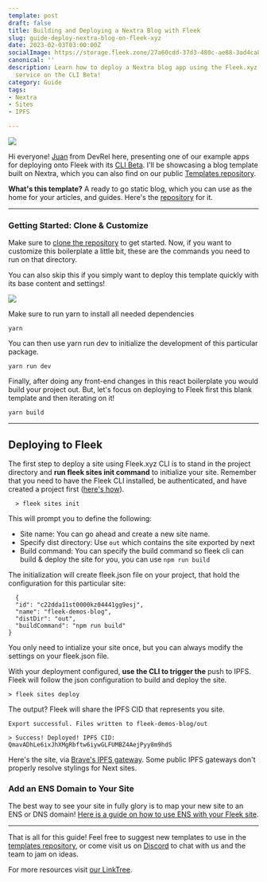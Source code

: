 ```yaml
---
template: post
draft: false
title: Building and Deploying a Nextra Blog with Fleek
slug: guide-deploy-nextra-blog-on-fleek-xyz
date: 2023-02-03T03:00:00Z
socialImage: https://storage.fleek.zone/27a60cdd-37d3-480c-ae88-3ad4ca886b13-bucket/imgs/nextra-blog.png
canonical: ''
description: Learn how to deploy a Nextra blog app using the Fleek.xyz Sites Deployment
  service on the CLI Beta!
category: Guide
tags:
- Nextra
- Sites
- IPFS

---
```

![](https://storage.fleek.zone/27a60cdd-37d3-480c-ae88-3ad4ca886b13-bucket/imgs/nextra-blog.png)

Hi everyone! [Juan](https://twitter.com/juanbeencoding) from DevRel here, presenting one of our example apps for deploying onto Fleek with its [CLI Beta](https://docs.fleek.xyz/). I'll be showcasing a blog template built on Nextra, which you can also find on our public [Templates repository](https://github.com/fleekxyz/templates).

**What's this template?** A ready to go static blog, which you can use as the home for your articles, and guides. Here's the [repository](https://github.com/fleekxyz/fleek-demos-blog/tree/e801af0673254a10fd9f04d2e8a75db4f259e7d4) for it.

***

### Getting Started: Clone & Customize

Make sure to [clone the repository](https://github.com/fleekxyz/fleek-demos-blog/tree/e801af0673254a10fd9f04d2e8a75db4f259e7d4) to get started. Now, if you want to customize this boilerplate a little bit, these are the commands you need to run on that directory.

You can also skip this if you simply want to deploy this template quickly with its base content and settings!

![](https://storage.fleek.zone/27a60cdd-37d3-480c-ae88-3ad4ca886b13-bucket/imgs/DESKTOP.png)

Make sure to run yarn to install all needed dependencies

    yarn

You can then use yarn run dev to initialize the development of this particular package.

    yarn run dev

Finally, after doing any front-end changes in this react boilerplate you would build your project out. But, let's focus on deploying to Fleek first this blank template and then iterating on it!

    yarn build

***

## Deploying to Fleek

The first step to deploy a site using Fleek.xyz CLI is to stand in the project directory and **run fleek sites init command** to initialize your site. Remember that you need to have the Fleek CLI installed, be authenticated, and have created a project first ([here's how](https://docs.fleek.xyz/getting-started/cli/)).

      > fleek sites init

This will prompt you to define the following:

* Site name: You can go ahead and create a new site name.
* Specify dist directory: Use `out` which contains the site exported by next
* Build command: You can specify the build command so fleek cli can build & deploy the site for you, you can use `npm run build`

The initialization will create fleek.json file on your project, that hold the configuration for this particular site:

      {
      "id": "c22dda11st0000kz04441gg9esj",
      "name": "fleek-demos-blog",
      "distDir": "out",
      "buildCommand": "npm run build"
    }

You only need to intialize your site once, but you can always modify the settings on your fleek.json file.

With your deployment configured, **use the CLI to trigger the** push to IPFS. Fleek will follow the json configuration to build and deploy the site.

    > fleek sites deploy

The output? Fleek will share the IPFS CID that represents you site.

    Export successful. Files written to fleek-demos-blog/out
     
    > Success! Deployed! IPFS CID: QmavADhLe6ixJhXMgRbftw6iywGLFUMBZ4AejPyy8m9hdS

Here's the site, via [Brave's IPFS gateway](https://bafybeif24hdo3zv3azf2wme7nzkpdjui5dbhwwciq6lkexz744uihvlnie.ipfs.dweb.link/). Some public IPFS gateways don't properly resolve stylings for Next sites.

### Add an ENS Domain to Your Site

The best way to see your site in fully glory is to map your new site to an ENS or DNS domain! [Here is a guide on how to use ENS with your Fleek site](https://docs.fleek.xyz/guides/ens/).

***

That is all for this guide! Feel free to suggest new templates to use in the [templates repository](https://github.com/fleekxyz/templates/), or come visit us on [Discord](https://discord.gg/fleekxyz) to chat with us and the team to jam on ideas.

For more resources visit [our LinkTree](https://linktr.ee/fleek).